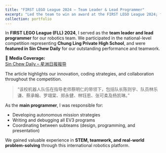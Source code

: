 ```yaml
---
title: "FIRST LEGO League 2024 – Team Leader & Lead Programmer"
excerpt: "Led the team to win an award at the FIRST LEGO League 2024; featured in Sin Chew Daily."
collection: portfolio
---
```


In **FIRST LEGO League (FLL) 2024**, I served as the **team leader and lead programmer** for our robotics team. We participated in the national-level competition representing **Chung Ling Private High School**, and were **featured in Sin Chew Daily** for our outstanding performance and teamwork.

📰 **Media Coverage:**  
[Sin Chew Daily – 星洲日报报导](https://northern.sinchew.com.my/news/20250508/northern/6517253)

The article highlights our innovation, coding strategies, and collaboration throughout the competition.

> “该校机器人队伍在指导老师蔡明仁的带领下，包括队长陈则宇、队员林乐谦、蔡承翰、罗翊棠、郑永健、林钰恩、张可柔及杨凯琳。”

As the **main programmer**, I was responsible for:
- Developing autonomous mission strategies
- Writing and debugging all EV3 programs
- Coordinating between subteams (design, programming, and presentation)

We gained valuable experience in **STEM, teamwork, and real-world problem-solving** through this international robotics platform.
